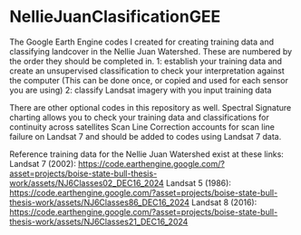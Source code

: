 # NellieJuanClasificationGEE
The Google Earth Engine codes I created for creating training data and classifying landcover in the Nellie Juan Watershed.
These are numbered by the order they should be completed in. 
1: establish your training data and create an unsupervised classification to check your interpretation against the computer (This can be done once, or copied and used for each sensor you are using)
2: classify Landsat imagery with you input training data 

There are other optional codes in this repository as well.
Spectral Signature charting allows you to check your training data and classifications for continuity across satellites
Scan Line Correction accounts for scan line failure on Landsat 7 and should be added to codes using Landsat 7 data.

Reference training data for the Nellie Juan Watershed exist at these links:
Landsat 7 (2002): https://code.earthengine.google.com/?asset=projects/boise-state-bull-thesis-work/assets/NJ6Classes02_DEC16_2024
Landsat 5 (1986): https://code.earthengine.google.com/?asset=projects/boise-state-bull-thesis-work/assets/NJ6Classes86_DEC16_2024
Landsat 8 (2016): https://code.earthengine.google.com/?asset=projects/boise-state-bull-thesis-work/assets/NJ6Classes21_DEC16_2024
